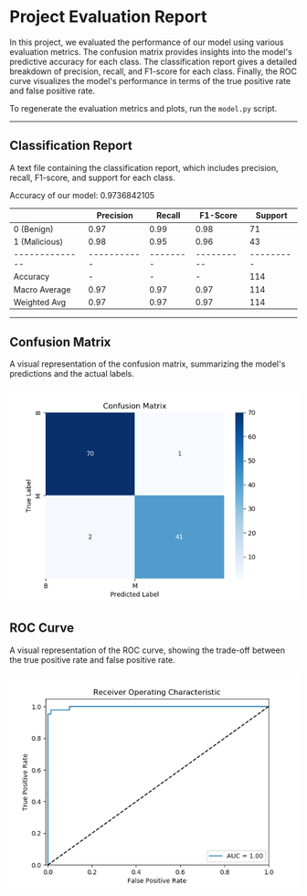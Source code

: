 # Project Evaluation Report
In this project, we evaluated the performance of our model using various evaluation metrics. The confusion matrix provides insights into the model's predictive accuracy for each class. The classification report gives a detailed breakdown of precision, recall, and F1-score for each class. Finally, the ROC curve visualizes the model's performance in terms of the true positive rate and false positive rate.



To regenerate the evaluation metrics and plots, run the `model.py` script.



---
## Classification Report
 A text file containing the classification report, which includes precision, recall, F1-score, and support for each class.

Accuracy of our model: 0.9736842105



|               | Precision | Recall | F1-Score | Support |
|-------------- |-----------|--------|----------|---------|
| 0 (Benign)    |   0.97    |  0.99  |   0.98   |    71   |
| 1 (Malicious) |   0.98    |  0.95  |   0.96   |    43   |
|-------------- |-----------|--------|----------|---------|
|   Accuracy    |    -      |   -    |    -     |   114   |
|Macro Average  |   0.97    |  0.97  |   0.97   |   114   |
|Weighted Avg   |   0.97    |  0.97  |   0.97   |   114   |


--- 

## Confusion Matrix
A visual representation of the confusion matrix, summarizing the model's predictions and the actual labels.

![Confusion Matrix](confusion_matrix.png)



## ROC Curve

A visual representation of the ROC curve, showing the trade-off between the true positive rate and false positive rate.

![ROC Curve](roc_curve.png)